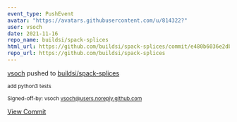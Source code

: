 ```yaml
---
event_type: PushEvent
avatar: "https://avatars.githubusercontent.com/u/814322?"
user: vsoch
date: 2021-11-16
repo_name: buildsi/spack-splices
html_url: https://github.com/buildsi/spack-splices/commit/e480b6036e2db8cd2461c17ea20399952fc1fc5e
repo_url: https://github.com/buildsi/spack-splices
---
```


<a href='https://github.com/vsoch' target='_blank'>vsoch</a> pushed to <a href='https://github.com/buildsi/spack-splices' target='_blank'>buildsi/spack-splices</a>

<small>add python3 tests

Signed-off-by: vsoch <vsoch@users.noreply.github.com></small>

<a href='https://github.com/buildsi/spack-splices/commit/e480b6036e2db8cd2461c17ea20399952fc1fc5e' target='_blank'>View Commit</a>